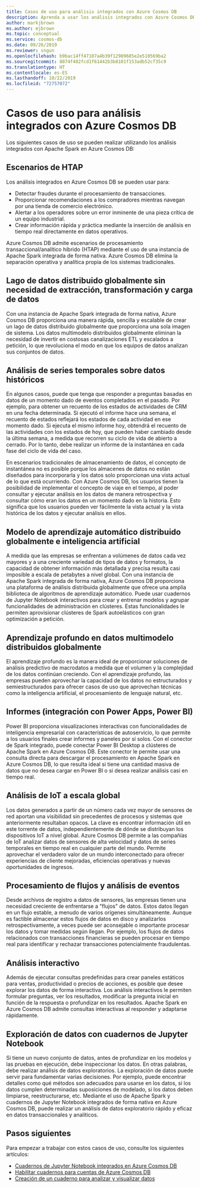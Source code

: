 ```yaml
---
title: Casos de uso para análisis integrados con Azure Cosmos DB
description: Aprenda a usar los análisis integrados con Azure Cosmos DB en diferentes casos de uso.
author: markjbrown
ms.author: mjbrown
ms.topic: conceptual
ms.service: cosmos-db
ms.date: 09/26/2019
ms.reviewer: sngun
ms.openlocfilehash: b9bac14ff47107a4b39f12989685e2e510569ba2
ms.sourcegitcommit: 8074f482fcd1f61442b3b8101f153adb52cf35c9
ms.translationtype: HT
ms.contentlocale: es-ES
ms.lasthandoff: 10/22/2019
ms.locfileid: "72757072"
---
```

# <a name="use-cases-for-built-in-analytics-with-azure-cosmos-db"></a>Casos de uso para análisis integrados con Azure Cosmos DB

Los siguientes casos de uso se pueden realizar utilizando los análisis integrados con Apache Spark en Azure Cosmos DB:

## <a name="htap-scenarios"></a>Escenarios de HTAP

Los análisis integrados en Azure Cosmos DB se pueden usar para:

* Detectar fraudes durante el procesamiento de transacciones.
* Proporcionar recomendaciones a los compradores mientras navegan por una tienda de comercio electrónico.
* Alertar a los operadores sobre un error inminente de una pieza crítica de un equipo industrial.
* Crear información rápida y práctica mediante la inserción de análisis en tiempo real directamente en datos operativos.

Azure Cosmos DB admite escenarios de procesamiento transaccional/analítico híbrido (HTAP) mediante el uso de una instancia de Apache Spark integrada de forma nativa. Azure Cosmos DB elimina la separación operativa y analítica propia de los sistemas tradicionales.

## <a name="globally-distributed-data-lake-without-requiring-any-etl"></a>Lago de datos distribuido globalmente sin necesidad de extracción, transformación y carga de datos

Con una instancia de Apache Spark integrada de forma nativa, Azure Cosmos DB proporciona una manera rápida, sencilla y escalable de crear un lago de datos distribuido globalmente que proporciona una sola imagen de sistema. Los datos multimodelo distribuidos globalmente eliminan la necesidad de invertir en costosas canalizaciones ETL y escalados a petición, lo que revoluciona el modo en que los equipos de datos analizan sus conjuntos de datos.

## <a name="time-series-analytics-over-historic-data"></a>Análisis de series temporales sobre datos históricos

En algunos casos, puede que tenga que responder a preguntas basadas en datos de un momento dado de eventos completados en el pasado. Por ejemplo, para obtener un recuento de los estados de actividades de CRM en una fecha determinada. Si ejecutó el informe hace una semana, el recuento de estados reflejará los estados de cada actividad en ese momento dado. Si ejecuta el mismo informe hoy, obtendrá el recuento de las actividades con los estados de hoy, que pueden haber cambiado desde la última semana, a medida que recorren su ciclo de vida de abierto a cerrado. Por lo tanto, debe realizar un informe de la instantánea en cada fase del ciclo de vida del caso.

En escenarios tradicionales de almacenamiento de datos, el concepto de instantánea no es posible porque los almacenes de datos no están diseñados para incorporarla y los datos solo proporcionan una vista actual de lo que está ocurriendo. Con Azure Cosmos DB, los usuarios tienen la posibilidad de implementar el concepto de viaje en el tiempo, al poder consultar y ejecutar análisis en los datos de manera retrospectiva y consultar cómo eran los datos en un momento dado en la historia. Esto significa que los usuarios pueden ver fácilmente la vista actual y la vista histórica de los datos y ejecutar análisis en ellos.

## <a name="globally-distributed-machine-learning-and-ai"></a>Modelo de aprendizaje automático distribuido globalmente e inteligencia artificial

A medida que las empresas se enfrentan a volúmenes de datos cada vez mayores y a una creciente variedad de tipos de datos y formatos, la capacidad de obtener información más detallada y precisa resulta casi imposible a escala de petabytes a nivel global. Con una instancia de Apache Spark integrada de forma nativa, Azure Cosmos DB proporciona una plataforma de análisis distribuida globalmente que ofrece una amplia biblioteca de algoritmos de aprendizaje automático. Puede usar cuadernos de Jupyter Notebook interactivos para crear y entrenar modelos y agrupar funcionalidades de administración en clústeres. Estas funcionalidades le permiten aprovisionar clústeres de Spark autoelásticos con gran optimización a petición.

## <a name="deep-learning-on-multi-model-globally-distributed-data"></a>Aprendizaje profundo en datos multimodelo distribuidos globalmente

El aprendizaje profundo es la manera ideal de proporcionar soluciones de análisis predictivo de macrodatos a medida que el volumen y la complejidad de los datos continúan creciendo. Con el aprendizaje profundo, las empresas pueden aprovechar la capacidad de los datos no estructurados y semiestructurados para ofrecer casos de uso que aprovechan técnicas como la inteligencia artificial, el procesamiento de lenguaje natural, etc.

## <a name="reporting-integrating-with-power-apps-power-bi"></a>Informes (integración con Power Apps, Power BI)

Power BI proporciona visualizaciones interactivas con funcionalidades de inteligencia empresarial con características de autoservicio, lo que permite a los usuarios finales crear informes y paneles por sí solos. Con el conector de Spark integrado, puede conectar Power BI Desktop a clústeres de Apache Spark en Azure Cosmos DB. Este conector le permite usar una consulta directa para descargar el procesamiento en Apache Spark en Azure Cosmos DB, lo que resulta ideal si tiene una cantidad masiva de datos que no desea cargar en Power BI o si desea realizar análisis casi en tiempo real.

## <a name="iot-analytics-at-global-scale"></a>Análisis de IoT a escala global

Los datos generados a partir de un número cada vez mayor de sensores de red aportan una visibilidad sin precedentes de procesos y sistemas que anteriormente resultaban opacos. La clave es encontrar información útil en este torrente de datos, independientemente de dónde se distribuyan los dispositivos IoT a nivel global. Azure Cosmos DB permite a las compañías de IoT analizar datos de sensores de alta velocidad y datos de series temporales en tiempo real en cualquier parte del mundo. Permite aprovechar el verdadero valor de un mundo interconectado para ofrecer experiencias de cliente mejoradas, eficiencias operativas y nuevas oportunidades de ingresos.

## <a name="stream-processing-and-event-analytics"></a>Procesamiento de flujos y análisis de eventos 

Desde archivos de registro a datos de sensores, las empresas tienen una necesidad creciente de enfrentarse a "flujos" de datos. Estos datos llegan en un flujo estable, a menudo de varios orígenes simultáneamente. Aunque es factible almacenar estos flujos de datos en disco y analizarlos retrospectivamente, a veces puede ser aconsejable o importante procesar los datos y tomar medidas según llegan. Por ejemplo, los flujos de datos relacionados con transacciones financieras se pueden procesar en tiempo real para identificar y rechazar transacciones potencialmente fraudulentas.

## <a name="interactive-analytics"></a>Análisis interactivo

Además de ejecutar consultas predefinidas para crear paneles estáticos para ventas, productividad o precios de acciones, es posible que desee explorar los datos de forma interactiva. Los análisis interactivos le permiten formular preguntas, ver los resultados, modificar la pregunta inicial en función de la respuesta o profundizar en los resultados. Apache Spark en Azure Cosmos DB admite consultas interactivas al responder y adaptarse rápidamente.

## <a name="data-exploration-using-jupyter-notebooks"></a>Exploración de datos con cuadernos de Jupyter Notebook

Si tiene un nuevo conjunto de datos, antes de profundizar en los modelos y las pruebas en ejecución, debe inspeccionar los datos. En otras palabras, debe realizar análisis de datos exploratorios. La exploración de datos puede servir para fundamentar varias decisiones. Por ejemplo, puede encontrar detalles como qué métodos son adecuados para usarse en los datos, si los datos cumplen determinadas suposiciones de modelado, si los datos deben limpiarse, reestructurarse, etc. Mediante el uso de Apache Spark y cuadernos de Jupyter Notebook integrados de forma nativa en Azure Cosmos DB, puede realizar un análisis de datos exploratorio rápido y eficaz en datos transaccionales y analíticos.

## <a name="next-steps"></a>Pasos siguientes

Para empezar a trabajar con estos casos de uso, consulte los siguientes artículos:

* [Cuadernos de Jupyter Notebook integrados en Azure Cosmos DB](cosmosdb-jupyter-notebooks.md)
* [Habilitar cuadernos para cuentas de Azure Cosmos DB](enable-notebooks.md)
* [Creación de un cuaderno para analizar y visualizar datos](create-notebook-visualize-data.md)